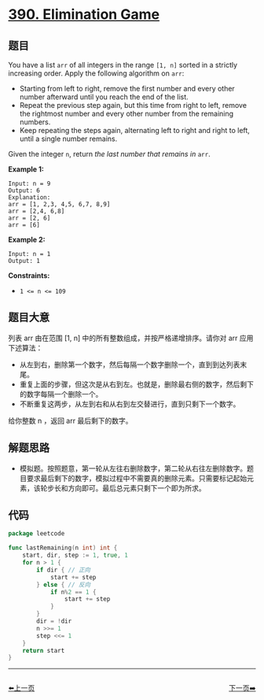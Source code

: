 # [390. Elimination Game](https://leetcode.com/problems/elimination-game/)


## 题目

You have a list `arr` of all integers in the range `[1, n]` sorted in a strictly increasing order. Apply the following algorithm on `arr`:

- Starting from left to right, remove the first number and every other number afterward until you reach the end of the list.
- Repeat the previous step again, but this time from right to left, remove the rightmost number and every other number from the remaining numbers.
- Keep repeating the steps again, alternating left to right and right to left, until a single number remains.

Given the integer `n`, return *the last number that remains in* `arr`.

**Example 1:**

```
Input: n = 9
Output: 6
Explanation:
arr = [1, 2,3, 4,5, 6,7, 8,9]
arr = [2,4, 6,8]
arr = [2, 6]
arr = [6]

```

**Example 2:**

```
Input: n = 1
Output: 1

```

**Constraints:**

- `1 <= n <= 109`

## 题目大意

列表 arr 由在范围 [1, n] 中的所有整数组成，并按严格递增排序。请你对 arr 应用下述算法：

- 从左到右，删除第一个数字，然后每隔一个数字删除一个，直到到达列表末尾。
- 重复上面的步骤，但这次是从右到左。也就是，删除最右侧的数字，然后剩下的数字每隔一个删除一个。
- 不断重复这两步，从左到右和从右到左交替进行，直到只剩下一个数字。

给你整数 n ，返回 arr 最后剩下的数字。

## 解题思路

- 模拟题。按照题意，第一轮从左往右删除数字，第二轮从右往左删除数字。题目要求最后剩下的数字，模拟过程中不需要真的删除元素。只需要标记起始元素，该轮步长和方向即可。最后总元素只剩下一个即为所求。

## 代码

```go
package leetcode

func lastRemaining(n int) int {
    start, dir, step := 1, true, 1
    for n > 1 {
        if dir { // 正向
            start += step
        } else { // 反向
            if n%2 == 1 {
                start += step
            }
        }
        dir = !dir
        n >>= 1
        step <<= 1
    }
    return start
}
```


----------------------------------------------
<div style="display: flex;justify-content: space-between;align-items: center;">
<p><a href="https://books.halfrost.com/leetcode/ChapterFour/0300~0399/0389.Find-the-Difference/">⬅️上一页</a></p>
<p><a href="https://books.halfrost.com/leetcode/ChapterFour/0300~0399/0391.Perfect-Rectangle/">下一页➡️</a></p>
</div>
